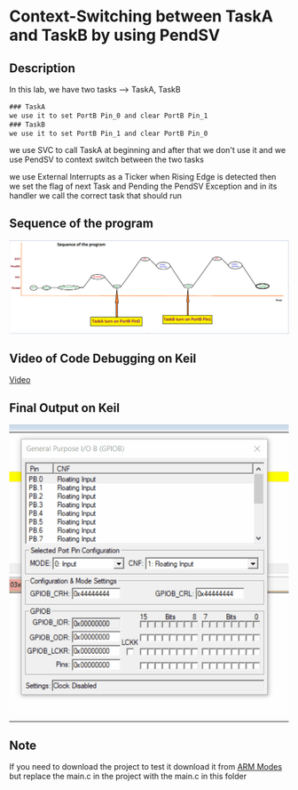 # Context-Switching between TaskA and TaskB by using PendSV

## Description
In this lab, we have two tasks --> TaskA, TaskB
```
### TaskA
we use it to set PortB Pin_0 and clear PortB Pin_1
### TaskB
we use it to set PortB Pin_1 and clear PortB Pin_0
```

we use SVC to call TaskA at beginning and after that we don't use it
and we use PendSV to context switch between the two tasks

we use External Interrupts as a Ticker when Rising Edge is detected
then we set the flag of next Task and Pending the PendSV Exception 
and in its handler we call the correct task that should run

## Sequence of the program
![gitHub](https://github.com/MostafaEdrees11/Mastering_Embedded_System_Online_Diploma/blob/master/Unit14_Mastering%20ARM%20Cortex%20M3_4/Lesson7_SVC%20PendSV%20Exceptions/Lab3/Lab3%20Sequence.PNG)

## Video of Code Debugging on Keil
[Video](https://drive.google.com/file/d/17-HPL9HoKKKB-JDFOgln-sbrql23W0GK/view?usp=drive_link)

## Final Output on Keil
![gitHub](https://github.com/MostafaEdrees11/Mastering_Embedded_System_Online_Diploma/blob/master/Unit14_Mastering%20ARM%20Cortex%20M3_4/Lesson7_SVC%20PendSV%20Exceptions/Lab3/Output.gif)

___

## Note
If you need to download the project to test it download it
from [ARM Modes](https://github.com/MostafaEdrees11/Mastering_Embedded_System_Online_Diploma/tree/master/Unit14_Mastering%20ARM%20Cortex%20M3_4/Lesson2_ARM%20Modes)
but replace the main.c in the project with the main.c
in this folder


